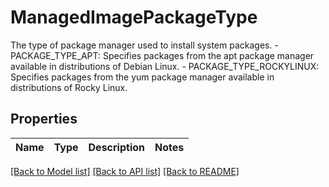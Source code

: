 # ManagedImagePackageType

The type of package manager used to install system packages.   - PACKAGE_TYPE_APT: Specifies packages from the apt package manager available in distributions of Debian Linux.  - PACKAGE_TYPE_ROCKYLINUX: Specifies packages from the yum package manager available in distributions of Rocky Linux.

## Properties

Name | Type | Description | Notes
------------ | ------------- | ------------- | -------------

[[Back to Model list]](../README.md#documentation-for-models) [[Back to API list]](../README.md#documentation-for-api-endpoints) [[Back to README]](../README.md)

